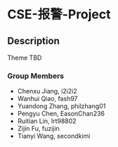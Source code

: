 # CSE-报警-Project

## Description

Theme TBD

### Group Members

 * Chenxu Jiang, i2i2i2
 * Wanhui Qiao, fash97
 * Yuandong Zhang, philzhang01
 * Pengyu Chen, EasonChan236
 * Ruitian Lin, lrt98802
 * Zijin Fu, fuzijin
 * Tianyi Wang, secondkimi
